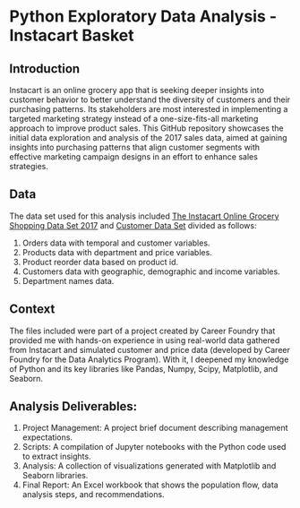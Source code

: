 # **Python Exploratory Data Analysis - Instacart Basket**

## Introduction
Instacart is an online grocery app that is seeking deeper insights into customer behavior to better understand the diversity of customers and their purchasing patterns. Its stakeholders are most interested in implementing a targeted marketing strategy instead of a one-size-fits-all marketing approach to improve product sales. This GitHub repository showcases the initial data exploration and analysis of the 2017 sales data, aimed at gaining insights into purchasing patterns that align customer segments with effective marketing campaign designs in an effort to enhance sales strategies.

## Data
The data set used for this analysis included [The Instacart Online Grocery Shopping Data Set 2017](https://www.kaggle.com/datasets/psparks/instacart-market-basket-analysis) and [Customer Data Set]( https://s3.amazonaws.com/coach-courses-us/public/courses/data-immersion/A4/A4_Data_Assets/customers.zip) divided as follows:
1. Orders data with temporal and customer variables.
2. Products data with department and price variables.
3. Product reorder data based on product id.
4. Customers data with geographic, demographic and income variables.
5. Department names data.

## Context
The files included were part of a project created by Career Foundry that provided me with hands-on experience in using real-world data gathered from Instacart and simulated customer and price data (developed by Career Foundry for the Data Analytics Program). With it, I deepened my knowledge of Python and its key libraries like Pandas, Numpy, Scipy, Matplotlib, and Seaborn. 

## Analysis Deliverables:
1. Project Management: A project brief document describing management expectations.
2. Scripts: A compilation of Jupyter notebooks with the Python code used to extract insights.
3. Analysis:  A collection of visualizations generated with Matplotlib and Seaborn libraries.
4. Final Report: An Excel workbook that shows the population flow, data analysis steps, and recommendations.

